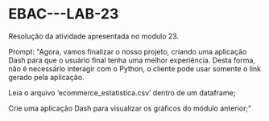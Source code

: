 # EBAC---LAB-23
Resolução da atividade apresentada no modulo 23.

Prompt:
"Agora, vamos finalizar o nosso projeto, criando uma aplicação Dash para que o usuário final tenha uma melhor experiência. Desta forma, não é necessário interagir com o Python, o cliente pode usar somente o link gerado pela aplicação.

Leia o arquivo ‘ecommerce_estatistica.csv’ dentro de um dataframe;

Crie uma aplicação Dash para visualizar os gráficos do módulo anterior;"
